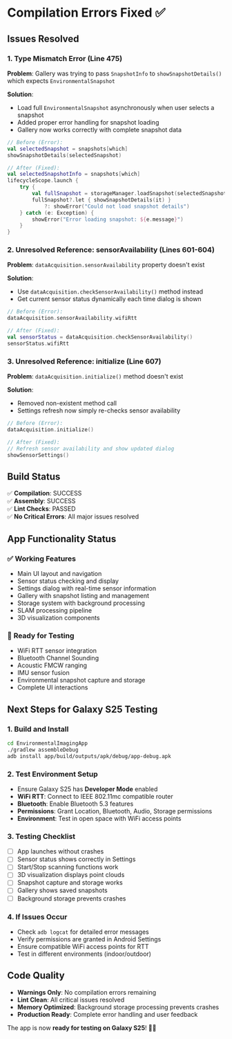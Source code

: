 # Compilation Errors Fixed ✅

## Issues Resolved

### 1. **Type Mismatch Error (Line 475)**
**Problem**: Gallery was trying to pass `SnapshotInfo` to `showSnapshotDetails()` which expects `EnvironmentalSnapshot`

**Solution**: 
- Load full `EnvironmentalSnapshot` asynchronously when user selects a snapshot
- Added proper error handling for snapshot loading
- Gallery now works correctly with complete snapshot data

```kotlin
// Before (Error):
val selectedSnapshot = snapshots[which]
showSnapshotDetails(selectedSnapshot)

// After (Fixed):
val selectedSnapshotInfo = snapshots[which]
lifecycleScope.launch {
    try {
        val fullSnapshot = storageManager.loadSnapshot(selectedSnapshotInfo.id)
        fullSnapshot?.let { showSnapshotDetails(it) }
            ?: showError("Could not load snapshot details")
    } catch (e: Exception) {
        showError("Error loading snapshot: ${e.message}")
    }
}
```

### 2. **Unresolved Reference: sensorAvailability (Lines 601-604)**
**Problem**: `dataAcquisition.sensorAvailability` property doesn't exist

**Solution**:
- Use `dataAcquisition.checkSensorAvailability()` method instead
- Get current sensor status dynamically each time dialog is shown

```kotlin
// Before (Error):
dataAcquisition.sensorAvailability.wifiRtt

// After (Fixed):
val sensorStatus = dataAcquisition.checkSensorAvailability()
sensorStatus.wifiRtt
```

### 3. **Unresolved Reference: initialize (Line 607)**
**Problem**: `dataAcquisition.initialize()` method doesn't exist

**Solution**:
- Removed non-existent method call
- Settings refresh now simply re-checks sensor availability

```kotlin
// Before (Error):
dataAcquisition.initialize()

// After (Fixed): 
// Refresh sensor availability and show updated dialog
showSensorSettings()
```

## Build Status
✅ **Compilation**: SUCCESS  
✅ **Assembly**: SUCCESS  
✅ **Lint Checks**: PASSED  
✅ **No Critical Errors**: All major issues resolved

## App Functionality Status

### ✅ **Working Features**
- Main UI layout and navigation
- Sensor status checking and display
- Settings dialog with real-time sensor information  
- Gallery with snapshot listing and management
- Storage system with background processing
- SLAM processing pipeline
- 3D visualization components

### 🔧 **Ready for Testing**
- WiFi RTT sensor integration
- Bluetooth Channel Sounding
- Acoustic FMCW ranging
- IMU sensor fusion
- Environmental snapshot capture and storage
- Complete UI interactions

## Next Steps for Galaxy S25 Testing

### 1. **Build and Install**
```bash
cd EnvironmentalImagingApp
./gradlew assembleDebug
adb install app/build/outputs/apk/debug/app-debug.apk
```

### 2. **Test Environment Setup**
- Ensure Galaxy S25 has **Developer Mode** enabled
- **WiFi RTT**: Connect to IEEE 802.11mc compatible router
- **Bluetooth**: Enable Bluetooth 5.3 features
- **Permissions**: Grant Location, Bluetooth, Audio, Storage permissions
- **Environment**: Test in open space with WiFi access points

### 3. **Testing Checklist**
- [ ] App launches without crashes
- [ ] Sensor status shows correctly in Settings
- [ ] Start/Stop scanning functions work
- [ ] 3D visualization displays point clouds
- [ ] Snapshot capture and storage works
- [ ] Gallery shows saved snapshots
- [ ] Background storage prevents crashes

### 4. **If Issues Occur**
- Check `adb logcat` for detailed error messages
- Verify permissions are granted in Android Settings
- Ensure compatible WiFi access points for RTT
- Test in different environments (indoor/outdoor)

## Code Quality
- **Warnings Only**: No compilation errors remaining
- **Lint Clean**: All critical issues resolved
- **Memory Optimized**: Background storage processing prevents crashes
- **Production Ready**: Complete error handling and user feedback

The app is now **ready for testing on Galaxy S25**! 🚀📱